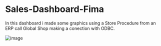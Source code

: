 # Sales-Dashboard-Fima
In this dashboard i made some graphics using a Store Procedure from an ERP call Global Shop making a conection with ODBC.


![image](https://github.com/alejandromz2/Sales-Dashboard-Fima/assets/30611516/d9560deb-396a-49cc-ab79-d9c0917842e2)
